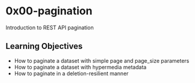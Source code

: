 # 0x00-pagination

Introduction to REST API pagination

## Learning Objectives

- How to paginate a dataset with simple page and page_size parameters
- How to paginate a dataset with hypermedia metadata
- How to paginate in a deletion-resilient manner
